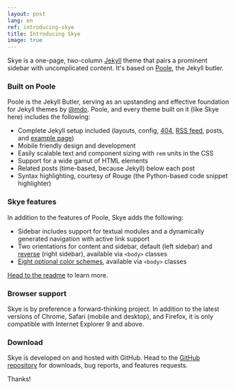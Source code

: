 ```yaml
---
layout: post
lang: en
ref: introducing-skye
title: Introducing Skye
image: true
---
```


Skye is a one-page, two-column [Jekyll](http://jekyllrb.com) theme that pairs a prominent sidebar with uncomplicated content. It's based on [Poole](http://getpoole.com), the Jekyll butler.

### Built on Poole

Poole is the Jekyll Butler, serving as an upstanding and effective foundation for Jekyll themes by [@mdo](https://twitter.com/mdo). Poole, and every theme built on it (like Skye here) includes the following:

* Complete Jekyll setup included (layouts, config, [404](/404), [RSS feed](/atom.xml), posts, and [example page](/about))
* Mobile friendly design and development
* Easily scalable text and component sizing with `rem` units in the CSS
* Support for a wide gamut of HTML elements
* Related posts (time-based, because Jekyll) below each post
* Syntax highlighting, courtesy of Rouge (the Python-based code snippet highlighter)

### Skye features

In addition to the features of Poole, Skye adds the following:

* Sidebar includes support for textual modules and a dynamically generated navigation with active link support
* Two orientations for content and sidebar, default (left sidebar) and [reverse](https://github.com/poole/Skye#reverse-layout) (right sidebar), available via `<body>` classes
* [Eight optional color schemes](https://github.com/poole/Skye#themes), available via `<body>` classes

[Head to the readme](https://github.com/poole/Skye#readme) to learn more.

### Browser support

Skye is by preference a forward-thinking project. In addition to the latest versions of Chrome, Safari (mobile and desktop), and Firefox, it is only compatible with Internet Explorer 9 and above.

### Download

Skye is developed on and hosted with GitHub. Head to the <a href="https://github.com/connor-baer/skye">GitHub repository</a> for downloads, bug reports, and features requests.

Thanks!
